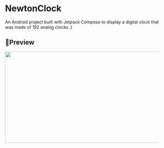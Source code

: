 # NewtonClock
An Android project built with Jetpack Compose to display a digital clock that was made of 192 analog clocks :)

## 📱Preview
<img src="https://github.com/itsAmirhossein/NewtonClock/blob/master/static/preview.mp4" height="300" width="650">

